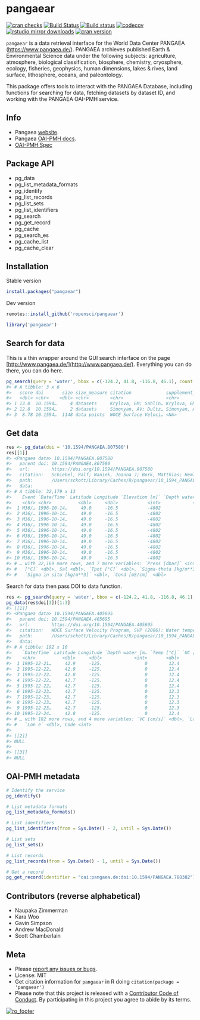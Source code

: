 pangaear
========



[![cran checks](https://cranchecks.info/badges/worst/pangaear)](https://cranchecks.info/pkgs/pangaear)
[![Build Status](https://travis-ci.org/ropensci/pangaear.svg?branch=master)](https://travis-ci.org/ropensci/pangaear)
[![Build status](https://ci.appveyor.com/api/projects/status/564oioj2oyefax08?svg=true)](https://ci.appveyor.com/project/sckott/pangaear)
[![codecov](https://codecov.io/gh/ropensci/pangaear/branch/master/graph/badge.svg)](https://codecov.io/gh/ropensci/pangaear)
[![rstudio mirror downloads](https://cranlogs.r-pkg.org/badges/pangaear)](https://github.com/metacran/cranlogs.app)
[![cran version](https://www.r-pkg.org/badges/version/pangaear)](https://cran.r-project.org/package=pangaear)

`pangaear` is a data retrieval interface for the World Data Center PANGAEA (https://www.pangaea.de/). PANGAEA archieves published Earth & Environmental Science data under the following subjects: agriculture, atmosphere, biological classification, biosphere, chemistry, cryosphere, ecology, fisheries, geophysics, human dimensions, lakes & rives, land surface, lithosphere, oceans, and paleontology.

This package offers tools to interact with the PANGAEA Database, including functions for searching for data, fetching datasets by dataset ID, and working with the PANGAEA OAI-PMH service.

## Info

* Pangaea [website](https://www.pangaea.de/).
* Pangaea [OAI-PMH docs](https://wiki.pangaea.de/wiki/OAI-PMH).
* [OAI-PMH Spec](http://www.openarchives.org/OAI/openarchivesprotocol.html)

## Package API

 - pg_data
 - pg_list_metadata_formats
 - pg_identify
 - pg_list_records
 - pg_list_sets
 - pg_list_identifiers
 - pg_search
 - pg_get_record
 - pg_cache
 - pg_search_es
 - pg_cache_list
 - pg_cache_clear

## Installation

Stable version


```r
install.packages("pangaear")
```

Dev version


```r
remotes::install_github('ropensci/pangaear')
```


```r
library('pangaear')
```

## Search for data

This is a thin wrapper around the GUI search interface on the page [http://www.pangaea.de/](http://www.pangaea.de/). Everything you can do there, you can do here.


```r
pg_search(query = 'water', bbox = c(-124.2, 41.8, -116.8, 46.1), count = 3)
#> # A tibble: 3 x 6
#>   score doi       size size_measure citation             supplement_to          
#>   <dbl> <chr>    <dbl> <chr>        <chr>                <chr>                  
#> 1 13.0  10.1594…     4 datasets     Krylova, EM; Sahlin… Krylova, EM; Sahling, …
#> 2 12.8  10.1594…     2 datasets     Simonyan, AV; Dultz… Simonyan, AV; Dultz, S…
#> 3  8.78 10.1594…  1148 data points  WOCE Surface Veloci… <NA>
```

## Get data


```r
res <- pg_data(doi = '10.1594/PANGAEA.807580')
res[[1]]
#> <Pangaea data> 10.1594/PANGAEA.807580
#>   parent doi: 10.1594/PANGAEA.807580
#>   url:        https://doi.org/10.1594/PANGAEA.807580
#>   citation:   Schiebel, Ralf; Waniek, Joanna J; Bork, Matthias; Hemleben, Christoph (2001): Physical oceanography during METEOR cruise M36/6. PANGAEA, https://doi.org/10.1594/PANGAEA.807580, In supplement to: Schiebel, R et al. (2001): Planktic foraminiferal production stimulated by chlorophyll redistribution and entrainment of nutrients. Deep Sea Research Part I: Oceanographic Research Papers, 48(3), 721-740, https://doi.org/10.1016/S0967-0637(00)00065-0
#>   path:       /Users/sckott/Library/Caches/R/pangaear/10_1594_PANGAEA_807580.txt
#>   data:
#> # A tibble: 32,179 x 13
#>    Event `Date/Time` Latitude Longitude `Elevation [m]` `Depth water [m…
#>    <chr> <chr>          <dbl>     <dbl>           <int>            <dbl>
#>  1 M36/… 1996-10-14…     49.0     -16.5           -4802             0   
#>  2 M36/… 1996-10-14…     49.0     -16.5           -4802             0.99
#>  3 M36/… 1996-10-14…     49.0     -16.5           -4802             1.98
#>  4 M36/… 1996-10-14…     49.0     -16.5           -4802             2.97
#>  5 M36/… 1996-10-14…     49.0     -16.5           -4802             3.96
#>  6 M36/… 1996-10-14…     49.0     -16.5           -4802             4.96
#>  7 M36/… 1996-10-14…     49.0     -16.5           -4802             5.95
#>  8 M36/… 1996-10-14…     49.0     -16.5           -4802             6.94
#>  9 M36/… 1996-10-14…     49.0     -16.5           -4802             7.93
#> 10 M36/… 1996-10-14…     49.0     -16.5           -4802             8.92
#> # … with 32,169 more rows, and 7 more variables: `Press [dbar]` <int>, `Temp
#> #   [°C]` <dbl>, Sal <dbl>, `Tpot [°C]` <dbl>, `Sigma-theta [kg/m**3]` <dbl>,
#> #   `Sigma in situ [kg/m**3]` <dbl>, `Cond [mS/cm]` <dbl>
```

Search for data then pass DOI to data function.


```r
res <- pg_search(query = 'water', bbox = c(-124.2, 41.8, -116.8, 46.1), count = 3)
pg_data(res$doi[3])[1:3]
#> [[1]]
#> <Pangaea data> 10.1594/PANGAEA.405695
#>   parent doi: 10.1594/PANGAEA.405695
#>   url:        https://doi.org/10.1594/PANGAEA.405695
#>   citation:   WOCE Surface Velocity Program, SVP (2006): Water temperature and current velocity from surface drifter SVP_9524470. PANGAEA, https://doi.org/10.1594/PANGAEA.405695
#>   path:       /Users/sckott/Library/Caches/R/pangaear/10_1594_PANGAEA_405695.txt
#>   data:
#> # A tibble: 192 x 10
#>    `Date/Time` Latitude Longitude `Depth water [m… `Temp [°C]` `UC [cm/s]`
#>    <chr>          <dbl>     <dbl>            <int>       <dbl>       <dbl>
#>  1 1995-12-21…     42.9     -125.                0        12.4       NA   
#>  2 1995-12-22…     42.9     -125.                0        12.4        4.24
#>  3 1995-12-22…     42.8     -125.                0        12.4       -7.8 
#>  4 1995-12-22…     42.7     -125.                0        12.4      -12.7 
#>  5 1995-12-22…     42.7     -125.                0        12.4      -15.1 
#>  6 1995-12-23…     42.7     -125.                0        12.3      -24.1 
#>  7 1995-12-23…     42.7     -125.                0        12.3      -38.4 
#>  8 1995-12-23…     42.7     -125.                0        12.3      -37.2 
#>  9 1995-12-23…     42.7     -125.                0        12.3      -25.4 
#> 10 1995-12-24…     42.8     -125.                0        12.4      -18.5 
#> # … with 182 more rows, and 4 more variables: `VC [cm/s]` <dbl>, `Lat e` <dbl>,
#> #   `Lon e` <dbl>, Code <int>
#> 
#> [[2]]
#> NULL
#> 
#> [[3]]
#> NULL
```

## OAI-PMH metadata


```r
# Identify the service
pg_identify()

# List metadata formats
pg_list_metadata_formats()

# List identifiers
pg_list_identifiers(from = Sys.Date() - 2, until = Sys.Date())

# List sets
pg_list_sets()

# List records
pg_list_records(from = Sys.Date() - 1, until = Sys.Date())

# Get a record
pg_get_record(identifier = "oai:pangaea.de:doi:10.1594/PANGAEA.788382")
```

## Contributors (reverse alphabetical)

* Naupaka Zimmerman
* Kara Woo
* Gavin Simpson
* Andrew MacDonald
* Scott Chamberlain

## Meta

* Please [report any issues or bugs](https://github.com/ropensci/pangaear/issues).
* License: MIT
* Get citation information for `pangaear` in R doing `citation(package = 'pangaear')`
* Please note that this project is released with a [Contributor Code of Conduct][coc].
By participating in this project you agree to abide by its terms.

[![ro_footer](https://ropensci.org/public_images/github_footer.png)](https://ropensci.org)

[coc]: https://github.com/ropensci/pangaear/blob/master/CODE_OF_CONDUCT.md

